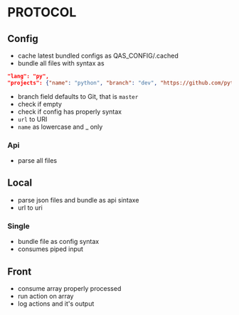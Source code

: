 <!--
Qas is free software: you can redistribute it and/or modify
it under the terms of the GNU General Public License as published by
the Free Software Foundation, either version 3 of the License, or
(at your option) any later version.

Qas is distributed in the hope that it will be useful,
but WITHOUT ANY WARRANTY; without even the implied warranty of
MERCHANTABILITY or FITNESS FOR A PARTICULAR PURPOSE.  See the
GNU General Public License for more details.

You should have received a copy of the GNU General Public License
along with Qas. If not, see <https://www.gnu.org/licenses/>.
-->

# PROTOCOL

## Config

- cache latest bundled configs as QAS_CONFIG/.cached
- bundle all files with syntax as

```json
"lang": "py",
"projects": {"name": "python", "branch": "dev", "https://github.com/python/python"}
```

- branch field defaults to Git, that is `master`
- check if empty
- check if config has properly syntax
- `url` to URI
- `name` as lowercase and \_ only

### Api

- parse all files

## Local

- parse json files and bundle as api sintaxe
- url to uri

### Single

- bundle file as config syntax
- consumes piped input

## Front

- consume array properly processed
- run action on array
- log actions and it's output

